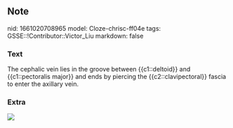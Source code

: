 ## Note
nid: 1661020708965
model: Cloze-chrisc-ff04e
tags: GSSE::!Contributor::Victor_Liu
markdown: false

### Text
<div>
  The cephalic vein lies in the groove between {{c1::deltoid}} and
  {{c1::pectoralis major}} and ends by piercing the
  {{c2::clavipectoral}} fascia to enter the axillary vein.
</div>

### Extra
<img src="Gray574.png">
